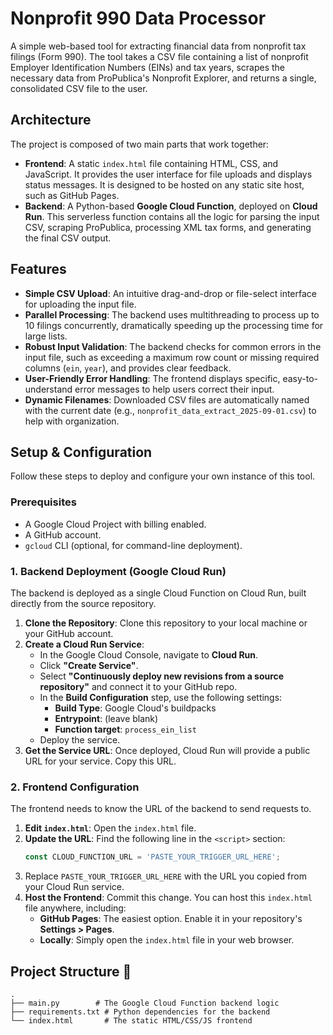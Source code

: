 # Nonprofit 990 Data Processor

A simple web-based tool for extracting financial data from nonprofit tax filings (Form 990). The tool takes a CSV file containing a list of nonprofit Employer Identification Numbers (EINs) and tax years, scrapes the necessary data from ProPublica's Nonprofit Explorer, and returns a single, consolidated CSV file to the user.

## Architecture

The project is composed of two main parts that work together:

* **Frontend**: A static `index.html` file containing HTML, CSS, and JavaScript. It provides the user interface for file uploads and displays status messages. It is designed to be hosted on any static site host, such as GitHub Pages.
* **Backend**: A Python-based **Google Cloud Function**, deployed on **Cloud Run**. This serverless function contains all the logic for parsing the input CSV, scraping ProPublica, processing XML tax forms, and generating the final CSV output.

## Features

* **Simple CSV Upload**: An intuitive drag-and-drop or file-select interface for uploading the input file.
* **Parallel Processing**: The backend uses multithreading to process up to 10 filings concurrently, dramatically speeding up the processing time for large lists.
* **Robust Input Validation**: The backend checks for common errors in the input file, such as exceeding a maximum row count or missing required columns (`ein`, `year`), and provides clear feedback.
* **User-Friendly Error Handling**: The frontend displays specific, easy-to-understand error messages to help users correct their input.
* **Dynamic Filenames**: Downloaded CSV files are automatically named with the current date (e.g., `nonprofit_data_extract_2025-09-01.csv`) to help with organization.

## Setup & Configuration

Follow these steps to deploy and configure your own instance of this tool.

### Prerequisites

* A Google Cloud Project with billing enabled.
* A GitHub account.
* `gcloud` CLI (optional, for command-line deployment).

### 1. Backend Deployment (Google Cloud Run)

The backend is deployed as a single Cloud Function on Cloud Run, built directly from the source repository.

1.  **Clone the Repository**: Clone this repository to your local machine or your GitHub account.
2.  **Create a Cloud Run Service**:
    * In the Google Cloud Console, navigate to **Cloud Run**.
    * Click **"Create Service"**.
    * Select **"Continuously deploy new revisions from a source repository"** and connect it to your GitHub repo.
    * In the **Build Configuration** step, use the following settings:
        * **Build Type**: Google Cloud's buildpacks
        * **Entrypoint**: (leave blank)
        * **Function target**: `process_ein_list`
    * Deploy the service.
3.  **Get the Service URL**: Once deployed, Cloud Run will provide a public URL for your service. Copy this URL.

### 2. Frontend Configuration

The frontend needs to know the URL of the backend to send requests to.

1.  **Edit `index.html`**: Open the `index.html` file.
2.  **Update the URL**: Find the following line in the `<script>` section:
    ```javascript
    const CLOUD_FUNCTION_URL = 'PASTE_YOUR_TRIGGER_URL_HERE';
    ```
3.  Replace `PASTE_YOUR_TRIGGER_URL_HERE` with the URL you copied from your Cloud Run service.
4.  **Host the Frontend**: Commit this change. You can host this `index.html` file anywhere, including:
    * **GitHub Pages**: The easiest option. Enable it in your repository's **Settings > Pages**.
    * **Locally**: Simply open the `index.html` file in your web browser.

## Project Structure 📁

```
.
├── main.py        # The Google Cloud Function backend logic
├── requirements.txt # Python dependencies for the backend
└── index.html       # The static HTML/CSS/JS frontend
```
